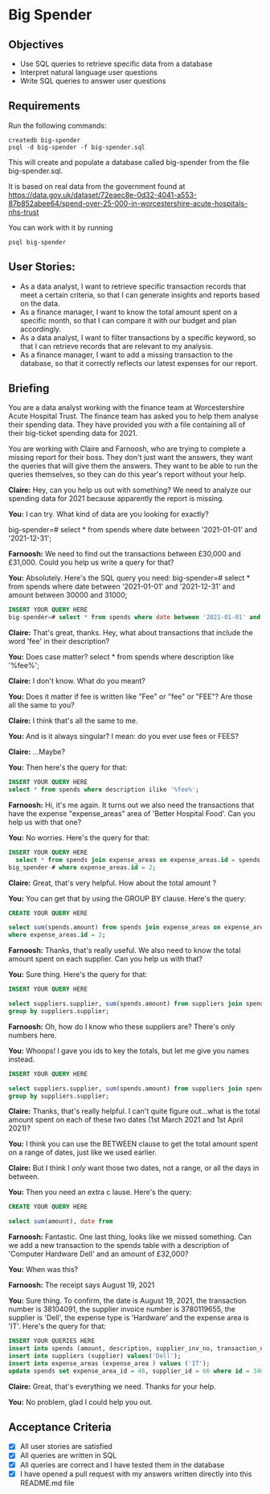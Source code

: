 # Big Spender

## Objectives

- Use SQL queries to retrieve specific data from a database
- Interpret natural language user questions
- Write SQL queries to answer user questions

## Requirements

Run the following commands:

```
createdb big-spender
psql -d big-spender -f big-spender.sql
```

This will create and populate a database called big-spender from the file big-spender.sql.

It is based on real data from the government found at
https://data.gov.uk/dataset/72eaec8e-0d32-4041-a553-87b852abee64/spend-over-25-000-in-worcestershire-acute-hospitals-nhs-trust

You can work with it by running

```
psql big-spender
```

## User Stories:

- As a data analyst, I want to retrieve specific transaction records that meet a certain criteria, so that I can generate insights and reports based on the data.
- As a finance manager, I want to know the total amount spent on a specific month, so that I can compare it with our budget and plan accordingly.
- As a data analyst, I want to filter transactions by a specific keyword, so that I can retrieve records that are relevant to my analysis.
- As a finance manager, I want to add a missing transaction to the database, so that it correctly reflects our latest expenses for our report.

## Briefing

You are a data analyst working with the finance team at Worcestershire Acute Hospital Trust. The finance team has asked you to help them analyse their spending data. They have provided you with a file containing all of their big-ticket spending data for 2021.

You are working with Claire and Farnoosh, who are trying to complete a missing report for their boss. They don't just want the answers, they want the queries that will give them the answers. They want to be able to run the queries themselves, so they can do this year's report without your help.

**Claire:** Hey, can you help us out with something? We need to analyze our spending data for 2021 because apparently the report is missing.

**You:** I can try. What kind of data are you looking for exactly?

big-spender=# select * from spends where date between '2021-01-01' and '2021-12-31';    

**Farnoosh:** We need to find out the transactions between £30,000 and £31,000. Could you help us write a query for that?

**You:** Absolutely. Here's the SQL query you need:
big-spender=# select * from spends where date between '2021-01-01' and '2021-12-31' and amount  between 30000 and 31000;    

```sql
INSERT YOUR QUERY HERE
big-spender=# select * from spends where date between '2021-01-01' and '2021-12-31' and amount  between 30000 and 31000;    
```

**Claire:** That's great, thanks. Hey, what about transactions that include the word 'fee' in their description?

**You:** Does case matter?
select * from spends where description like '%fee%';   

**Claire:** I don't know. What do you meant?

**You:** Does it matter if fee is written like "Fee" or "fee" or "FEE"? Are those all the same to you?

**Claire:** I think that's all the same to me.

**You:** And is it always singular? I mean: do you ever use fees or FEES?

**Claire:** ...Maybe?

**You:** Then here's the query for that:

```sql
INSERT YOUR QUERY HERE
select * from spends where description ilike '%fee%';
```  

**Farnoosh:** Hi, it's me again. It turns out we also need the transactions that have the expense "expense_areas" area of 'Better Hospital Food'. Can you help us with that one?

**You:** No worries. Here's the query for that:

```sql
INSERT YOUR QUERY HERE
  select * from spends join expense_areas on expense_areas.id = spends.expense_area_id 
big_spender-# where expense_areas.id = 2;   
```

**Claire:** Great, that's very helpful. How about the total amount       ?

**You:** You can get that by using the GROUP BY clause. Here's the query:

```sql
CREATE YOUR QUERY HERE

select sum(spends.amount) from spends join expense_areas on expense_areas.id = spends.expense_area_id                                                
where expense_areas.id = 2;
```

**Farnoosh:** Thanks, that's really useful. We also need to know the total amount spent on each supplier. Can you help us with that?

**You:** Sure thing. Here's the query for that:

```sql
INSERT YOUR QUERY HERE

select suppliers.supplier, sum(spends.amount) from suppliers join spends on suppliers.id = spends.supplier_id                                        
group by suppliers.supplier;
```

**Farnoosh:** Oh, how do I know who these suppliers are? There's only numbers here.

**You:** Whoops! I gave you ids to key the totals, but let me give you names instead.

```sql
INSERT YOUR QUERY HERE

select suppliers.supplier, sum(spends.amount) from suppliers join spends on suppliers.id = spends.supplier_id                                        
group by suppliers.supplier;
```

**Claire:** Thanks, that's really helpful. I can't quite figure out...what is the total amount spent on each of these two dates (1st March 2021 and 1st April 2021)?

**You:** I think you can use the BETWEEN clause to get the total amount spent on a range of dates, just like we used earlier.

**Claire:** But I think I _only_ want those two dates, not a range, or all the days in between.

**You:** Then you need an extra c  lause. Here's the query:

```sql
CREATE YOUR QUERY HERE

select sum(amount), date from                                                                                                                            from spends                                                                                                                                        where date = '2021-03-01' or date = '2021-04-01'                                                                                                                   group by date;
```

**Farnoosh:** Fantastic. One last thing, looks like we missed something. Can we add a new transaction to the spends table with a description of 'Computer Hardware Dell' and an amount of £32,000?

**You:** When was this?

**Farnoosh:** The receipt says August 19, 2021

**You:** Sure thing. To confirm, the date is August 19, 2021, the transaction number is 38104091, the supplier invoice number is 3780119655, the supplier is 'Dell', the expense type is 'Hardware' and the expense area is 'IT'. Here's the query for that:

```sql
INSERT YOUR QUERIES HERE
insert into spends (amount, description, supplier_inv_no, transaction_no, date) values (32000,'Computer Hardware Dell', 3780119655, 38104091, '2021-08-19');
insert into suppliers (supplier) values('Dell');
insert into expense_areas (expense_area ) values ('IT');
update spends set expense_area_id = 46, supplier_id = 66 where id = 346;
```

**Claire:** Great, that's everything we need. Thanks for your help.

**You:** No problem, glad I could help you out.

## Acceptance Criteria

- [x] All user stories are satisfied
- [x] All queries are written in SQL
- [x] All queries are correct and I have tested them in the database
- [x] I have opened a pull request with my answers written directly into this README.md file
